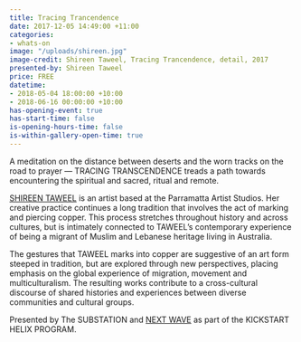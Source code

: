 ```yaml
---
title: Tracing Trancendence
date: 2017-12-05 14:49:00 +11:00
categories:
- whats-on
image: "/uploads/shireen.jpg"
image-credit: Shireen Taweel, Tracing Trancendence, detail, 2017
presented-by: Shireen Taweel
price: FREE
datetime:
- 2018-05-04 18:00:00 +10:00
- 2018-06-16 00:00:00 +10:00
has-opening-event: true
has-start-time: false
is-opening-hours-time: false
is-within-gallery-open-time: true
---
```


A meditation on the distance between deserts and the worn tracks on the road to prayer — TRACING TRANSCENDENCE treads a path towards encountering the spiritual and sacred, ritual and remote.

[SHIREEN TAWEEL](http://shireentaweel.com/) is an artist based at the Parramatta Artist Studios. Her creative practice continues a long tradition that involves the act of marking and piercing copper. This process stretches throughout history and across cultures, but is intimately connected to TAWEEL’s contemporary experience of being a migrant of Muslim and Lebanese heritage living in Australia.

The gestures that TAWEEL marks into copper are suggestive of an art form steeped in tradition, but are explored through new perspectives, placing emphasis on the global experience of migration, movement and multiculturalism. The resulting works contribute to a cross-cultural discourse of shared histories and experiences between diverse communities and cultural groups.

Presented by The SUBSTATION and [NEXT WAVE](http://nextwave.org.au/) as part of the KICKSTART HELIX PROGRAM.
